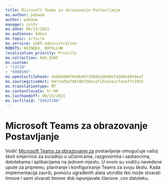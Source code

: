 ```yaml
---
title: Microsoft Teams za obrazovanje Postavljanje
ms.author: pebaum
author: pebaum
manager: scotv
ms.date: 09/13/2021
ms.audience: Admin
ms.topic: article
ms.service: o365-administration
ROBOTS: NOINDEX, NOFOLLOW
localization_priority: Priority
ms.collection: Adm_O365
ms.custom:
- "13729"
- "9008595"
ms.openlocfilehash: 4a6b440078ddb4b73d8de1b0d0e7d260e5854eaf
ms.sourcegitcommit: b47c6d5e74819b73becaf1dc5eacc72eaf7c1055
ms.translationtype: MT
ms.contentlocale: hr-HR
ms.lasthandoff: 09/15/2021
ms.locfileid: "59422198"
---
```

# <a name="microsoft-teams-for-education-setup"></a>Microsoft Teams za obrazovanje Postavljanje

Vodič [Microsoft Teams za obrazovanje za](https://admin.microsoft.com/AdminPortal/Home?#/modernonboarding/msteamsedu) postavljanje omogućuje vašoj školi smjernice za suradnju u učionicama, razgovorima i sastancima, datotekama i aplikacijama na jednom mjestu. U ovom su vodiču navedene upute za pripremu, planiranje i konfiguriranje Teams za svoju školu. Kada implementacija završi, pomoću ugrađenih alata utvrdite tko može stvarati timove i sami stvarati timove dok ispunjavate članove .csv datoteku. 

